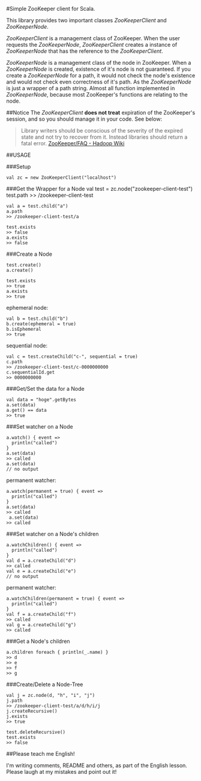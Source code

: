 #Simple ZooKeeper client for Scala.

This library provides two important classes *ZooKeeperClient* and *ZooKeeperNode*.

*ZooKeeperClient* is a management class of ZooKeeper. When the user requests
the *ZooKeeperNode*, *ZooKeeperClient* creates a instance of *ZooKeeperNode*
that has the reference to the *ZooKeeperClient*.

*ZooKeeperNode* is a management class of the node in ZooKeeper.
When a *ZooKeeperNode* is created, existence of it's node is not guaranteed.
If you create a *ZooKeeperNode* for a path,
it would not check the node's existence and would not check even correctness of it's path.
As the *ZooKeeperNode* is just a wrapper of a path string.
Almost all function implemented in *ZooKeeperNode*, because most
ZooKeeper's functions are relating to the node.

##Notice
The *ZooKeeperClient* **does not treat** expiration of the ZooKeeper's session,
and so you should manage it in your code. See below:

> Library writers should be conscious of the severity of the expired state
and not try to recover from it. Instead libraries should return a fatal error.
[ZooKeeper/FAQ - Hadoop Wiki](http://wiki.apache.org/hadoop/ZooKeeper/FAQ "ZooKeeper/FAQ - Hadoop Wiki")

##USAGE

###Setup

    val zc = new ZooKeeperClient("localhost")
    
###Get the Wrapper for a Node
    val test = zc.node("zookeeper-client-test")
    test.path
    >> /zookeeper-client-test
    
    val a = test.child("a")
    a.path
    >> /zookeeper-client-test/a
    
    test.exists
    >> false
    a.exists
    >> false

###Create a Node

    test.create()
    a.create()
    
    test.exists
    >> true
    a.exists
    >> true
    
ephemeral node:

    val b = test.child("b")
    b.create(ephemeral = true)
    b.isEphemeral
    >> true
    
sequential node:

    val c = test.createChild("c-", sequential = true)
    c.path
    >> /zookeeper-client-test/c-0000000000
    c.sequentialId.get
    >> 0000000000
     
###Get/Set the data for a Node

    val data = "hoge".getBytes
    a.set(data)
    a.get() == data
    >> true
     
###Set watcher on a Node

    a.watch() { event =>
      println("called")
    }
    a.set(data)
    >> called
    a.set(data)
    // no output
    
permanent watcher:

    a.watch(permanent = true) { event =>
      println("called")
    }
    a.set(data)
    >> called
     a.set(data)
    >> called

###Set watcher on a Node's children

    a.watchChildren() { event =>
      println("called")
    }
    val d = a.createChild("d")
    >> called
    val e = a.createChild("e")
    // no output
    
permanent watcher:

    a.watchChildren(permanent = true) { event =>
      println("called")
    }
    val f = a.createChild("f")
    >> called
    val g = a.createChild("g")
    >> called

###Get a Node's children

    a.children foreach { println(_.name) }
    >> d
    >> e
    >> f
    >> g

###Create/Delete a Node-Tree

    val j = zc.node(d, "h", "i", "j")
    j.path
    >> /zookeeper-client-test/a/d/h/i/j
    j.createRecursive()
    j.exists
    >> true

    test.deleteRecursive()
    test.exists
    >> false


##Please teach me English!

I'm writing comments, README and others, as part of the English lesson.
Please laugh at my mistakes and point out it!
